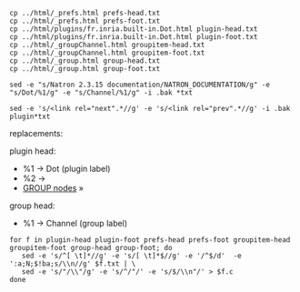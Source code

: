 ```
cp ../html/_prefs.html prefs-head.txt
cp ../html/_prefs.html prefs-foot.txt
cp ../html/plugins/fr.inria.built-in.Dot.html plugin-head.txt
cp ../html/plugins/fr.inria.built-in.Dot.html plugin-foot.txt
cp ../html/_groupChannel.html groupitem-head.txt
cp ../html/_groupChannel.html groupitem-foot.txt
cp ../html/_group.html group-head.txt
cp ../html/_group.html group-foot.txt

sed -e "s/Natron 2.3.15 documentation/NATRON_DOCUMENTATION/g" -e "s/Dot/%1/g" -e "s/Channel/%1/g" -i .bak *txt

sed -e 's/<link rel="next".*//g' -e 's/<link rel="prev".*//g' -i .bak plugin*txt
```

replacements:

plugin head:

- %1 -> Dot (plugin label)
- %2 -> <li><a href="../_group.html?id=GROUP">GROUP nodes</a> &raquo;</li>

group head:

- %1 -> Channel (group label)

```
for f in plugin-head plugin-foot prefs-head prefs-foot groupitem-head groupitem-foot group-head group-foot; do
   sed -e 's/^[ \t]*//g' -e 's/[ \t]*$//g' -e '/^$/d'  -e ':a;N;$!ba;s/\\n//g' $f.txt | \
   sed -e 's/"/\\"/g' -e 's/^/"/' -e 's/$/\\n"/' > $f.c
done
```